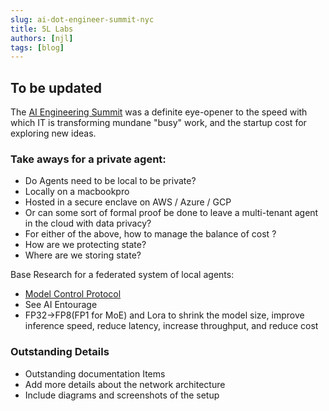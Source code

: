 ```yaml
---
slug: ai-dot-engineer-summit-nyc
title: 5L Labs
authors: [njl]
tags: [blog]
---
```

## To be updated
The [AI Engineering Summit](https://www.ai.engineer/) was a definite eye-opener to the speed with which IT is transforming mundane "busy" work, and the startup cost for exploring new ideas.


### Take aways for a private agent:
* Do Agents need to be local to be private?
 * Locally on a macbookpro
 * Hosted in a secure enclave on AWS / Azure / GCP
* Or can some sort of formal proof be done to leave a multi-tenant agent in the cloud with data privacy?
* For either of the above, how to manage the balance of cost ?
* How are we protecting state?
* Where are we storing state?



Base Research for a federated system of local agents:
* [Model Control Protocol](https://www.anthropic.com/news/model-context-protocol)
 * See AI Entourage
* FP32->FP8(FP1 for MoE) and Lora to shrink the model size, improve inference speed, reduce latency, increase throughput, and reduce cost


### Outstanding Details

- Outstanding documentation Items
- Add more details about the network architecture
- Include diagrams and screenshots of the setup
